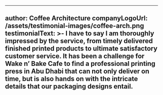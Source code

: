 ---

author: Coffee Architecture
companyLogoUrl: /assets/testimonial-images/coffee-arch.png
testimonialText: >-
  I have to say I am thoroughly impressed by the service, from timely delivered finished printed products to ultimate satisfactory customer service. It has been a challenge for Wake n’ Bake Cafe to find a professional printing press in Abu Dhabi that can not only deliver on time, but is also hands on with the intricate details that our packaging designs entail.
---